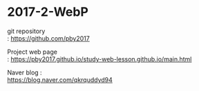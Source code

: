 # 2017-2-WebP
  
git repository  
: https://github.com/pby2017  
  
Project web page  
: https://pby2017.github.io/study-web-lesson.github.io/main.html  
  
Naver blog :  
https://blog.naver.com/qkrquddyd94
